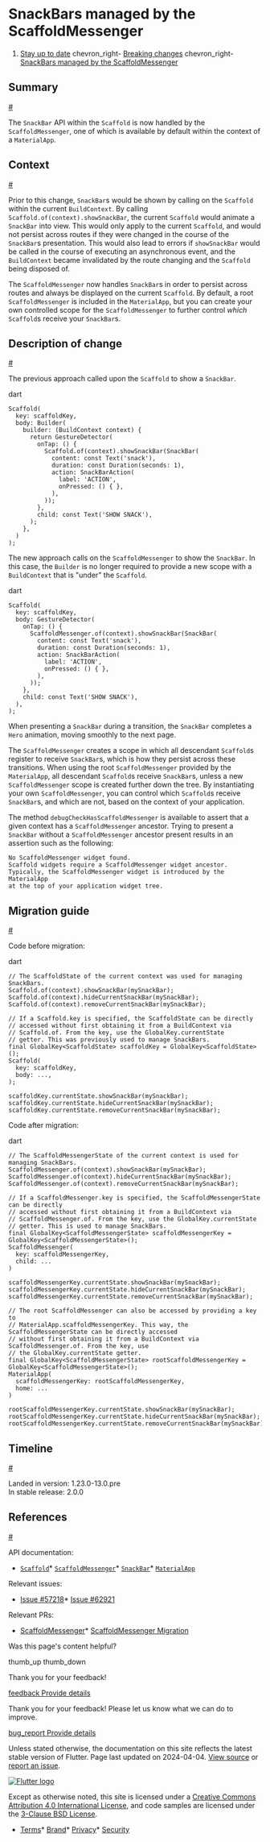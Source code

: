 SnackBars managed by the ScaffoldMessenger
==========================================

1. [Stay up to date](/release) chevron\_right- [Breaking changes](/release/breaking-changes) chevron\_right- [SnackBars managed by the ScaffoldMessenger](/release/breaking-changes/scaffold-messenger)

Summary
-------

[#](#summary)

The `SnackBar` API within the `Scaffold` is now handled by the `ScaffoldMessenger`, one of which is available by default within the context of a `MaterialApp`.

Context
-------

[#](#context)

Prior to this change, `SnackBar`s would be shown by calling on the `Scaffold` within the current `BuildContext`. By calling `Scaffold.of(context).showSnackBar`, the current `Scaffold` would animate a `SnackBar` into view. This would only apply to the current `Scaffold`, and would not persist across routes if they were changed in the course of the `SnackBar`s presentation. This would also lead to errors if `showSnackBar` would be called in the course of executing an asynchronous event, and the `BuildContext` became invalidated by the route changing and the `Scaffold` being disposed of.

The `ScaffoldMessenger` now handles `SnackBar`s in order to persist across routes and always be displayed on the current `Scaffold`. By default, a root `ScaffoldMessenger` is included in the `MaterialApp`, but you can create your own controlled scope for the `ScaffoldMessenger` to further control *which* `Scaffold`s receive your `SnackBar`s.

Description of change
---------------------

[#](#description-of-change)

The previous approach called upon the `Scaffold` to show a `SnackBar`.

dart

```
Scaffold(
  key: scaffoldKey,
  body: Builder(
    builder: (BuildContext context) {
      return GestureDetector(
        onTap: () {
          Scaffold.of(context).showSnackBar(SnackBar(
            content: const Text('snack'),
            duration: const Duration(seconds: 1),
            action: SnackBarAction(
              label: 'ACTION',
              onPressed: () { },
            ),
          ));
        },
        child: const Text('SHOW SNACK'),
      );
    },
  )
);
```

The new approach calls on the `ScaffoldMessenger` to show the `SnackBar`. In this case, the `Builder` is no longer required to provide a new scope with a `BuildContext` that is "under" the `Scaffold`.

dart

```
Scaffold(
  key: scaffoldKey,
  body: GestureDetector(
    onTap: () {
      ScaffoldMessenger.of(context).showSnackBar(SnackBar(
        content: const Text('snack'),
        duration: const Duration(seconds: 1),
        action: SnackBarAction(
          label: 'ACTION',
          onPressed: () { },
        ),
      ));
    },
    child: const Text('SHOW SNACK'),
  ),
);
```

When presenting a `SnackBar` during a transition, the `SnackBar` completes a `Hero` animation, moving smoothly to the next page.

The `ScaffoldMessenger` creates a scope in which all descendant `Scaffold`s register to receive `SnackBar`s, which is how they persist across these transitions. When using the root `ScaffoldMessenger` provided by the `MaterialApp`, all descendant `Scaffold`s receive `SnackBar`s, unless a new `ScaffoldMessenger` scope is created further down the tree. By instantiating your own `ScaffoldMessenger`, you can control which `Scaffold`s receive `SnackBar`s, and which are not, based on the context of your application.

The method `debugCheckHasScaffoldMessenger` is available to assert that a given context has a `ScaffoldMessenger` ancestor. Trying to present a `SnackBar` without a `ScaffoldMessenger` ancestor present results in an assertion such as the following:

```
No ScaffoldMessenger widget found.
Scaffold widgets require a ScaffoldMessenger widget ancestor.
Typically, the ScaffoldMessenger widget is introduced by the MaterialApp
at the top of your application widget tree.
```

Migration guide
---------------

[#](#migration-guide)

Code before migration:

dart

```
// The ScaffoldState of the current context was used for managing SnackBars.
Scaffold.of(context).showSnackBar(mySnackBar);
Scaffold.of(context).hideCurrentSnackBar(mySnackBar);
Scaffold.of(context).removeCurrentSnackBar(mySnackBar);

// If a Scaffold.key is specified, the ScaffoldState can be directly
// accessed without first obtaining it from a BuildContext via
// Scaffold.of. From the key, use the GlobalKey.currentState
// getter. This was previously used to manage SnackBars.
final GlobalKey<ScaffoldState> scaffoldKey = GlobalKey<ScaffoldState>();
Scaffold(
  key: scaffoldKey,
  body: ...,
);

scaffoldKey.currentState.showSnackBar(mySnackBar);
scaffoldKey.currentState.hideCurrentSnackBar(mySnackBar);
scaffoldKey.currentState.removeCurrentSnackBar(mySnackBar);
```

Code after migration:

dart

```
// The ScaffoldMessengerState of the current context is used for managing SnackBars.
ScaffoldMessenger.of(context).showSnackBar(mySnackBar);
ScaffoldMessenger.of(context).hideCurrentSnackBar(mySnackBar);
ScaffoldMessenger.of(context).removeCurrentSnackBar(mySnackBar);

// If a ScaffoldMessenger.key is specified, the ScaffoldMessengerState can be directly
// accessed without first obtaining it from a BuildContext via
// ScaffoldMessenger.of. From the key, use the GlobalKey.currentState
// getter. This is used to manage SnackBars.
final GlobalKey<ScaffoldMessengerState> scaffoldMessengerKey = GlobalKey<ScaffoldMessengerState>();
ScaffoldMessenger(
  key: scaffoldMessengerKey,
  child: ...
)

scaffoldMessengerKey.currentState.showSnackBar(mySnackBar);
scaffoldMessengerKey.currentState.hideCurrentSnackBar(mySnackBar);
scaffoldMessengerKey.currentState.removeCurrentSnackBar(mySnackBar);

// The root ScaffoldMessenger can also be accessed by providing a key to 
// MaterialApp.scaffoldMessengerKey. This way, the ScaffoldMessengerState can be directly accessed
// without first obtaining it from a BuildContext via ScaffoldMessenger.of. From the key, use
// the GlobalKey.currentState getter.
final GlobalKey<ScaffoldMessengerState> rootScaffoldMessengerKey = GlobalKey<ScaffoldMessengerState>();
MaterialApp(
  scaffoldMessengerKey: rootScaffoldMessengerKey,
  home: ...
)

rootScaffoldMessengerKey.currentState.showSnackBar(mySnackBar);
rootScaffoldMessengerKey.currentState.hideCurrentSnackBar(mySnackBar);
rootScaffoldMessengerKey.currentState.removeCurrentSnackBar(mySnackBar);
```

Timeline
--------

[#](#timeline)

Landed in version: 1.23.0-13.0.pre  
 In stable release: 2.0.0

References
----------

[#](#references)

API documentation:

* [`Scaffold`](https://api.flutter.dev/flutter/material/Scaffold-class.html)* [`ScaffoldMessenger`](https://api.flutter.dev/flutter/material/ScaffoldMessenger-class.html)* [`SnackBar`](https://api.flutter.dev/flutter/material/SnackBar-class.html)* [`MaterialApp`](https://api.flutter.dev/flutter/material/MaterialApp-class.html)

Relevant issues:

* [Issue #57218](https://github.com/flutter/flutter/issues/57218)* [Issue #62921](https://github.com/flutter/flutter/issues/62921)

Relevant PRs:

* [ScaffoldMessenger](https://github.com/flutter/flutter/pull/64101)* [ScaffoldMessenger Migration](https://github.com/flutter/flutter/pull/64170)

Was this page's content helpful?

thumb\_up thumb\_down

Thank you for your feedback!

 [feedback Provide details](https://github.com/flutter/website/issues/new?template=1_page_issue.yml&&page-url=https://docs.flutter.dev/release/breaking-changes/scaffold-messenger/&page-source=https://github.com/flutter/website/tree/main/src/content/release/breaking-changes/scaffold-messenger.md)

Thank you for your feedback! Please let us know what we can do to improve.

 [bug\_report Provide details](https://github.com/flutter/website/issues/new?template=1_page_issue.yml&&page-url=https://docs.flutter.dev/release/breaking-changes/scaffold-messenger/&page-source=https://github.com/flutter/website/tree/main/src/content/release/breaking-changes/scaffold-messenger.md)

Unless stated otherwise, the documentation on this site reflects the latest stable version of Flutter. Page last updated on 2024-04-04. [View source](https://github.com/flutter/website/tree/main/src/content/release/breaking-changes/scaffold-messenger.md) or [report an issue](https://github.com/flutter/website/issues/new?template=1_page_issue.yml&&page-url=https://docs.flutter.dev/release/breaking-changes/scaffold-messenger/&page-source=https://github.com/flutter/website/tree/main/src/content/release/breaking-changes/scaffold-messenger.md "Report an issue with this page").

[![Flutter logo](/assets/images/branding/flutter/logo+text/horizontal/white.svg)](https://flutter.dev)

Except as otherwise noted, this site is licensed under a [Creative Commons Attribution 4.0 International License](https://creativecommons.org/licenses/by/4.0/), and code samples are licensed under the [3-Clause BSD License](https://opensource.org/licenses/BSD-3-Clause).

* [Terms](/tos "Terms of use")* [Brand](/brand "Brand usage guidelines")* [Privacy](https://policies.google.com/privacy "Privacy policy")* [Security](/security "Security philosophy and practices")

   